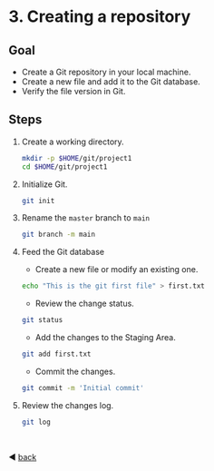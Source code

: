 # 3. Creating a repository

## Goal 
- Create a Git repository in your local machine.
- Create a new file and add it to the Git database.
- Verify the file version in Git.

## Steps

1. Create a working directory.

    ```bash
    mkdir -p $HOME/git/project1
    cd $HOME/git/project1
    ```

2. Initialize Git.

    ```bash
    git init
    ```

3. Rename the `master` branch to `main`

    ```bash
    git branch -m main
    ```

4. Feed the Git database

   - Create a new file or modify an existing one.

    ```bash
    echo "This is the git first file" > first.txt
    ```

   - Review the change status.

    ```bash
    git status
    ```

   - Add the changes to the Staging Area.

    ```bash
    git add first.txt
    ```

   - Commit the changes.

    ```bash
    git commit -m 'Initial commit'
    ```

5. Review the changes log.

    ```bash
    git log
    ```

<br />

:arrow_backward: [back](../03_creating_repositories.md)
